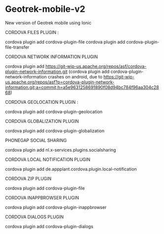 # Geotrek-mobile-v2
New version of Geotrek mobile using Ionic


CORDOVA FILES PLUGIN :

cordova plugin add cordova-plugin-file
cordova plugin add cordova-plugin-file-transfer


CORDOVA NETWORK INFORMATION PLUGIN

cordova plugin add https://git-wip-us.apache.org/repos/asf/cordova-plugin-network-information.git
(cordova plugin add cordova-plugin-network-information crashes on android, due to https://git-wip-us.apache.org/repos/asf?p=cordova-plugin-network-information.git;a=commit;h=a5e9631258691890f08d94bc784f96aa304c2868)


CORDOVA GEOLOCATION PLUGIN :

cordova plugin add cordova-plugin-geolocation


CORDOVA GLOBALIZATION PLUGIN

cordova plugin add cordova-plugin-globalization


PHONEGAP SOCIAL SHARING

cordova plugin add nl.x-services.plugins.socialsharing


CORDOVA LOCAL NOTIFICATION PLUGIN

cordova plugin add de.appplant.cordova.plugin.local-notification


CORDOVA ZIP PLUGIN

cordova plugin add cordova-plugin-file


CORDOVA INAPPBROWSER PLUGIN

cordova plugin add cordova-plugin-inappbrowser


CORDOVA DIALOGS PLUGIN

cordova plugin add cordova-plugin-dialogs